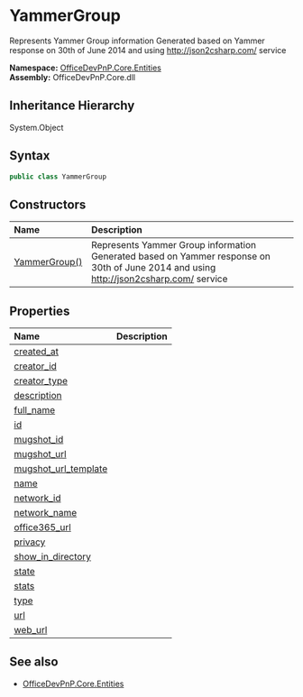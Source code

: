 # YammerGroup
Represents Yammer Group information Generated based on Yammer response on 30th of June 2014 and using http://json2csharp.com/ service  

**Namespace:** [OfficeDevPnP.Core.Entities](OfficeDevPnP.Core.Entities.md)  
**Assembly:** OfficeDevPnP.Core.dll  
## Inheritance Hierarchy
System.Object  

## Syntax
```C#
public class YammerGroup
```
## Constructors
|**Name**|**Description**|
|:-----|:-----|
| [YammerGroup()](OfficeDevPnP.Core.Entities.YammerGroup.ctor1.md) | <summary> Represents Yammer Group information Generated based on Yammer response on 30th of June 2014 and using http://json2csharp.com/ service </summary>
## Properties
|**Name**|**Description**|
|:-----|:-----|
| [created_at](OfficeDevPnP.Core.Entities.YammerGroup.created_at.md) | 
| [creator_id](OfficeDevPnP.Core.Entities.YammerGroup.creator_id.md) | 
| [creator_type](OfficeDevPnP.Core.Entities.YammerGroup.creator_type.md) | 
| [description](OfficeDevPnP.Core.Entities.YammerGroup.description.md) | 
| [full_name](OfficeDevPnP.Core.Entities.YammerGroup.full_name.md) | 
| [id](OfficeDevPnP.Core.Entities.YammerGroup.id.md) | 
| [mugshot_id](OfficeDevPnP.Core.Entities.YammerGroup.mugshot_id.md) | 
| [mugshot_url](OfficeDevPnP.Core.Entities.YammerGroup.mugshot_url.md) | 
| [mugshot_url_template](OfficeDevPnP.Core.Entities.YammerGroup.mugshot_url_template.md) | 
| [name](OfficeDevPnP.Core.Entities.YammerGroup.name.md) | 
| [network_id](OfficeDevPnP.Core.Entities.YammerGroup.network_id.md) | 
| [network_name](OfficeDevPnP.Core.Entities.YammerGroup.network_name.md) | 
| [office365_url](OfficeDevPnP.Core.Entities.YammerGroup.office365_url.md) | 
| [privacy](OfficeDevPnP.Core.Entities.YammerGroup.privacy.md) | 
| [show_in_directory](OfficeDevPnP.Core.Entities.YammerGroup.show_in_directory.md) | 
| [state](OfficeDevPnP.Core.Entities.YammerGroup.state.md) | 
| [stats](OfficeDevPnP.Core.Entities.YammerGroup.stats.md) | 
| [type](OfficeDevPnP.Core.Entities.YammerGroup.type.md) | 
| [url](OfficeDevPnP.Core.Entities.YammerGroup.url.md) | 
| [web_url](OfficeDevPnP.Core.Entities.YammerGroup.web_url.md) | 
## See also
- [OfficeDevPnP.Core.Entities](OfficeDevPnP.Core.Entities.md)
